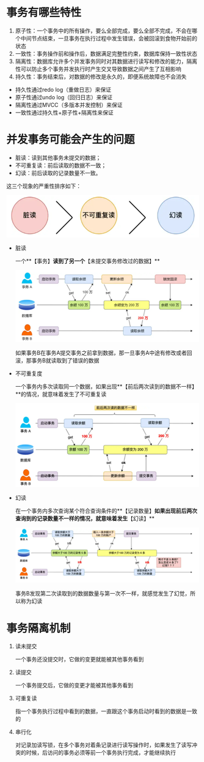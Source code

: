 # 事务有哪些特性

1. 原子性：一个事务中的所有操作，要么全部完成，要么全部不完成，不会在哪个中间节点结束，一旦事务在执行过程中发生错误，会被回滚到食物开始前的状态
2. 一致性：事务操作前和操作后，数据满足完整性约束，数据库保持一致性状态
3. 隔离性：数据库允许多个并发事务同时对其数据进行读写和修改的能力，隔离性可以防止多个事务并发执行时产生交叉导致数据之间产生了互相影响
4. 持久性：事务结束后，对数据的修改是永久的，即便系统故障也不会消失

- 持久性通过redo log（重做日志）来保证
- 原子性通过undo log（回归日志）来保证
- 隔离性通过MVCC（多版本并发控制）来保证
- 一致性通过持久性+原子性+隔离性来保证

# 并发事务可能会产生的问题

- 脏读：读到其他事务未提交的数据；
- 不可重复读：前后读取的数据不一致；
- 幻读：前后读取的记录数量不一致。

这三个现象的严重性排序如下：

![并发事务问题严重程度排序](./image/f8246a040ec8ede2063f2a755a4a6aab.png)

- 脏读

  一个**【事务】**读到了另一个**【未提交事务修改过的数据】**

  ![img](./image/da88c0937c68a388d61b3a7cef05dbb1.png)

  如果事务B在事务A提交事务之前拿到数据，那一旦事务A中途有修改或者回滚，那事务B就读取到了错误的数据

- 不可重复度

  一个事务内多次读取同一个数据，如果出现**【前后两次读到的数据不一样】**的情况，就意味着发生了不可重复读

  ![img](./image/ec1847c8bce6da50cd6df1ba6f68b9a6.png)

- 幻读

  在一个事务内多次查询某个符合查询条件的**【记录数量】**如果出现前后两次查询到的记录数量不一样的情况，就意味着发生**【幻读】**

  ![img](./image/9b070dbd3fbe90774ca00d8ec5fb6247.png)

  事务B发现第二次读取到的数据数量与第一次不一样，就感觉发生了幻觉，所以称为幻读

# 事务隔离机制

1. 读未提交

   一个事务还没提交时，它做的变更就能被其他事务看到

2. 读提交

   一个事务提交后，它做的变更才能被其他事务看到

3. 可重复读

   指一个事务执行过程中看到的数据，一直跟这个事务启动时看到的数据是一致的

4. 串行化

   对记录加读写锁，在多个事务对着条记录进行读写操作时，如果发生了读写冲突的时候，后访问的事务必须等前一个事务执行完成，才能继续执行